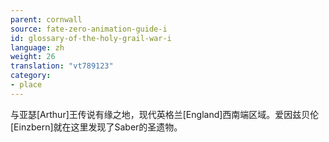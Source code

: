 ```yaml
---
parent: cornwall
source: fate-zero-animation-guide-i
id: glossary-of-the-holy-grail-war-i
language: zh
weight: 26
translation: "vt789123"
category:
- place
---
```


与亚瑟[Arthur]王传说有缘之地，现代英格兰[England]西南端区域。爱因兹贝伦[Einzbern]就在这里发现了Saber的圣遗物。
